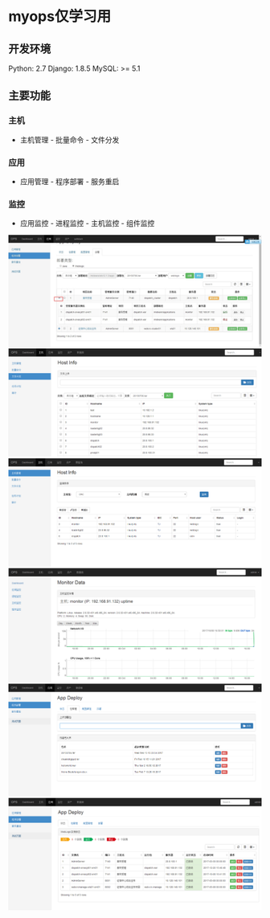 # myops仅学习用

## 开发环境
Python: 2.7
Django: 1.8.5
MySQL: >= 5.1

## 主要功能

### 主机
- 主机管理 - 批量命令 - 文件分发
### 应用
- 应用管理 - 程序部署 - 服务重启
### 监控
- 应用监控 - 进程监控 - 主机监控 - 组件监控



![主页](https://github.com/yanjunjie/myops/raw/master/image/appdep.jpg)
![主页](https://github.com/yanjunjie/myops/raw/master/image/host_files.png)
![主页](https://github.com/yanjunjie/myops/raw/master/image/host_manager.png)
![主页](https://github.com/yanjunjie/myops/raw/master/image/monitor.png)
![主页](https://github.com/yanjunjie/myops/raw/master/image/package_dep.png)
![主页](https://github.com/yanjunjie/myops/raw/master/image/weblogic_inst_status.png)


